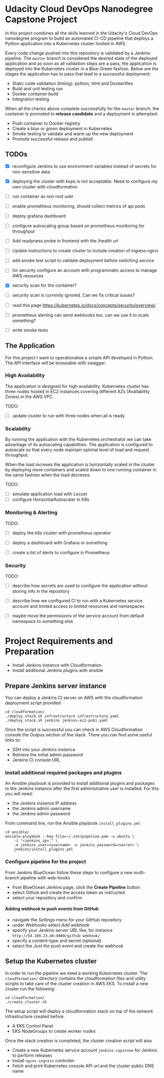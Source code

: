 # Udacity Cloud DevOps Nanodegree Capstone Project
In this project combines all the skills learned in the Udacity's Cloud DevOps nanodegree program to build
an automated CI-CD pipeline that deploys a Python application into a Kubernetes cluster hosted in AWS.

Every code change pushed into this repository is validated by a Jenkins pipeline. 
The `master` branch is considered the desired state of the deployed application and as soon as all validation steps
are a pass, the application is deployed into the Kubernetes cluster in a Blue-Green fashion.
Below are the stages the application has to pass that lead to a successful deployment:

- Static code validation (linting): python, html and Dockerfiles
- Build and unit testing run
- Docker container build
- Integration testing

When all the checks above complete successfully for the `master` branch, the container is promoted to **release candidate**
and a deployment is attempted:

- Push container to Docker registry
- Create a *blue* or *green* deployment in Kubernetes
- Smoke testing to validate and warm up the new deployment
- Promote successful release and publish


## TODOs
- [x] reconfigure Jenkins to use environment variables instead of secrets for non-sensitive data
- [x] deploying the cluster with kops is not acceptable. Need to configure my own cluster with cloudformation
- [ ] run container as non root user
- [ ] enable prometheus monitoring, should collect metrics of api pods
- [ ] deploy grafana dashboard
- [ ] configure autoscaling group based on prometheus monitoring for throughput
- [ ] Add readyness probe in frontend with the /health url
- [ ] Update instructions to create cluster to include creation of ingress nginx
- [ ] add smoke test script to validate deployment before switching service
- [ ] for security configure an account with programmatic access to manage AWS resources 
- [x] security scan for the container? 
- [ ] security scan is currently ignored. Can we fix critical issues? 
- [ ] read this page https://kubernetes.io/docs/concepts/security/overview/
- [ ] prometheus alerting can send webhooks too. can we use it to scale something? 
- [ ] write smoke tests


## The Application

For this project I want to operationalise a simple API developed in Python.
The API interface will be browsable with swagger.

### High Availability

The application is designed for high availability. Kubernetes cluster has three nodes hosted in EC2 instances
covering different AZs (Availability Zones) in the AWS VPC.

TODO: 
- [ ] update cluster to run with three nodes when all is ready

### Scalability

By running the application with the Kubernetes orchestrator we can take advantage of its autoscaling capabilities. 
The application is configured to autoscale so that every node maintain optimal level of load and request throughput.

When the load increses the application is horizontally scaled in the cluster by deploying more containers and
scaled down to one running container in the same fashion when the load decreses.

TODO: 
- [ ] simulate application load with Locust 
- [ ] configure HorizontalAutoscaler in K8s

### Monitoring & Alerting

TODO: 
- [ ] deploy the k8s cluster with prometheus operator
- [ ] deploy a dashboard with Grafana or something
- [ ] create a list of alerts to configure in Prometheus 


### Security

TODO:
- [ ] describe how secrets are used to configure the application without storing info in the repository
- [ ] describe how we configured CI to run with a Kubernetes service account and limited access to limited resources and namespaces 
- [ ] maybe move the permissions of the service account from default namespace to something else


# Project Requirements and Preparation

- Install Jenkins instance with Cloudformation
- Install additional Jenkins plugins with ansible

## Prepare Jenkins server instance

You can deploy a Jenkins CI server on AWS with the cloudformation deployment script provided

```
cd cloudformation/
./deploy_stack.sh infrastructure infrastructure.yaml
./deploy_stack.sh jenkins jenkins-ec2-pub1.yaml
```

Once the script is successful you can check in AWS Cloudformation console the Outpus section of the stack. There you can find some useful links to:
- SSH into your Jenkins instance
- Retrieve the initial admin password
- Jenkins CI console URL

### Install additional required packages and plugins

An Ansible playbook is provided to install additional plugins and packages to the Jenkins instance after the first administrative user is installed. For this you will need: 
- the Jenkins instance IP address
- the Jenkins admin username
- the Jenkins admin password

From command line, run the Ansible playbook `install_plugins.yml`

```
cd ansible/
ansible-playbook --key-file=~/.ssh/pipeline.pem -u ubuntu \
    -i "<jenkins_ip>," \
    -e jenkins_user=<username> -e jenkins_password=<secret> \
    jenkins/install_plugins.yml
```

### Configure pipeline for the project

From Jenkins BlueOcean follow these steps to configure a new multi-branch pipeline with web-hooks

- from BlueOcean Jenkins page, click the **Create Pipeline** button
- select Github and create the access token as instructed
- select your repository and confirm

#### Adding webhook to push events from GitHub

- navigate the *Settings* menu for your GitHub repository
- under *Webhooks* select *Add webhook*
- specify your Jenkins server URL like, for instance `http://54.189.23.46:8080/github-webhook/`
- specify a content-type and secret (optional)
- select the *Just the push event* and create the webhook


## Setup the Kubernetes cluster

In order to run the pipeline we need a working Kubernetes cluster. The `cloudformation/` directory contains the cloudformation files and
utility scripts to take care of the cluster creation in AWS EKS.
To install a new cluster run the following: 
```
cd cloudformation/
./create_cluster.sh
```

The setup script will deploy a cloudformation stack on top of the network infrastructure created before. 
- A EKS Control Panel
- EKS NodeGroups to create worker nodes

Once the stack creation is completed, the cluster creation script will also
- Create a new Kubernetes service account `jenkins-capstone` for Jenkins to perform releases
- Install `nginx-ingress` controller
- Fetch and print Kubernetes console API url and the cluster public DNS name

